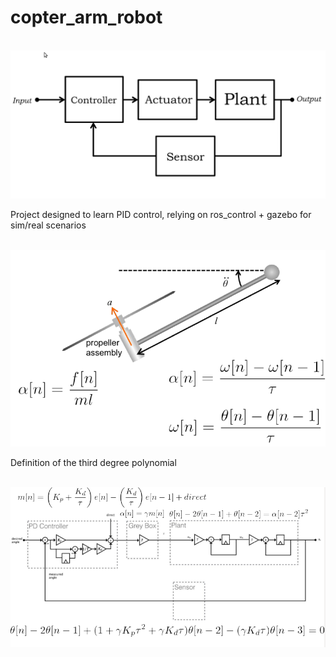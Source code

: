 # copter_arm_robot

&nbsp;&nbsp;&nbsp;&nbsp; ![Polynomial basis expansion](img/1.png) 

Project designed to learn PID control, relying on ros_control + gazebo for sim/real scenarios

&nbsp;&nbsp;&nbsp;&nbsp; ![Polynomial basis expansion](img/2.png)


Definition of the third degree polynomial

&nbsp;&nbsp;&nbsp;&nbsp; ![Polynomial basis expansion](img/3.png)  